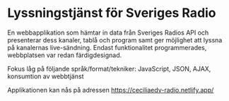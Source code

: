 # Lyssningstjänst för Sveriges Radio
En webbapplikation som hämtar in data från Sveriges Radios API och presenterar dess kanaler, tablå och program samt ger möjlighet att lyssna på kanalernas live-sändning. Endast funktionalitet programmerades, webbplatsen var redan färdigdesignad.

Fokus låg på följande språk/format/tekniker:
JavaScript, JSON, AJAX, konsumtion av webbtjänst

Applikationen kan nås på adressen https://ceciliaedv-radio.netlify.app/

